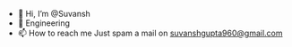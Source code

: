- 👋 Hi, I’m @Suvansh
- 👀 Engineering
- 📫 How to reach me Just spam a mail on suvanshgupta960@gmail.com
<!---
SuvanshDev/SuvanshDev is a ✨ special ✨ repository because its `README.md` (this file) appears on your GitHub profile.
You can click the Preview link to take a look at your changes.
--->
